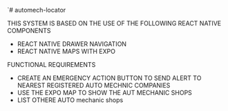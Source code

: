 `# automech-locator


THIS SYSTEM IS BASED ON THE USE OF THE FOLLOWING REACT NATIVE COMPONENTS
- REACT NATIVE DRAWER NAVIGATION
- REACT NATIVE MAPS WITH EXPO


FUNCTIONAL REQUIREMENTS
- CREATE AN EMERGENCY ACTION BUTTON TO SEND ALERT TO NEAREST REGISTERED AUTO MECHNIC COMPANIES
- USE THE EXPO MAP TO SHOW THE AUT MECHANIC SHOPS
- LIST OTHERE AUTO mechanic shops
